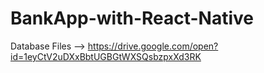 # BankApp-with-React-Native
Database Files --> https://drive.google.com/open?id=1eyCtV2uDXxBbtUGBGtWXSQsbzpxXd3RK
